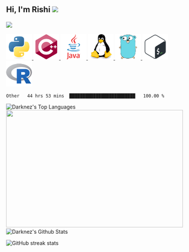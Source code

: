 <h2> Hi, I'm Rishi <img src="https://media.giphy.com/media/hvRJCLFzcasrR4ia7z/giphy.gif" width="25px" /></p> </h2>
<img src="https://img.shields.io/badge/Data Scientist-Python-blue?style=flat-square" />

<a href="https://www.kaggle.com/darknez/" target="_blank"> <img src="https://raw.githubusercontent.com/devicons/devicon/master/icons/python/python-original.svg" alt="python" width="70" height="70"/> </a>
<a href="https://leetcode.com/Darknez07" target="_blank"> <img src="https://raw.githubusercontent.com/devicons/devicon/master/icons/cplusplus/cplusplus-original.svg" alt="CPP" width="70" height="70"/> </a>
<a href="https://codeforces.com/profile/Darknez" target="_blank"> <img src="https://raw.githubusercontent.com/devicons/devicon/master/icons/java/java-original-wordmark.svg" alt="Java" width="70" height="70"/> </a>
<a href="https://archlinux.org/" target="_blank"> <img src="https://raw.githubusercontent.com/devicons/devicon/master/icons/linux/linux-original.svg" alt="Linux" width="70" height="70"/> </a>
<a href="https://archlinux.org/" target="_blank"> <img src="https://raw.githubusercontent.com/devicons/devicon/master/icons/go/go-original.svg" alt="Golang" width="70" height="70"/> </a>
<a href="https://archlinux.org/" target="_blank"> <img src="https://raw.githubusercontent.com/devicons/devicon/master/icons/bash/bash-original.svg" alt="Bash" width="70" height="70"/> </a> 
<a href="https://archlinux.org/" target="_blank"> <img src="https://raw.githubusercontent.com/devicons/devicon/master/icons/r/r-original.svg" alt="R" width="70" height="70"/> </a>  
<!--START_SECTION:waka-->
```text
Other   44 hrs 53 mins  █████████████████████████   100.00 % 
```
<!--END_SECTION:waka-->
<p>

<img alt="Darknez's Top Languages" src="https://github-readme-stats.vercel.app/api/top-langs/?username=Darknez07&langs_count=6&theme=tokyonight&hide=Jupyter Notebook&layout=compact" />\
<img src="https://wakatime.com/share/@Darknez/31b7861e-2e57-48d0-8291-2e0df18a25a6.svg" style="width:30rem; height:20rem;">\
<img alt="Darknez's Github Stats" src="https://github-readme-stats.vercel.app/api?username=Darknez07&show_icons=true&count_private=true&theme=dark" />
</p>

![GitHub streak stats](https://github-readme-streak-stats.herokuapp.com/?user=Darknez07&theme=dark)

